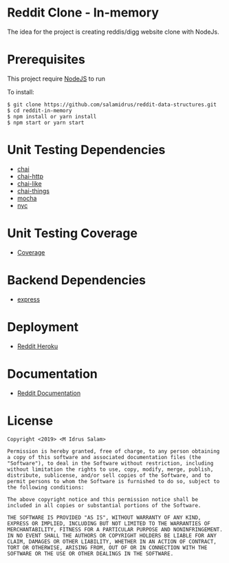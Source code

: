 # Reddit Clone - In-memory

The idea for the project is creating reddis/digg website clone with NodeJs.

# Prerequisites

This project require [NodeJS](https://nodejs.org/) to run

To install:
```
$ git clone https://github.com/salamidrus/reddit-data-structures.git
$ cd reddit-in-memory
$ npm install or yarn install
$ npm start or yarn start
```

# Unit Testing Dependencies
- [chai](https://www.chaijs.com/)
- [chai-http](https://www.chaijs.com/plugins/chai-http/)
- [chai-like](https://www.npmjs.com/package/chai-like)
- [chai-things](https://www.chaijs.com/plugins/chai-things/)
- [mocha](https://mochajs.org/)
- [nyc](https://www.npmjs.com/package/nyc)

# Unit Testing Coverage
- [Coverage](https://reddit-in.herokuapp.com/coverage/)

# Backend Dependencies
- [express](https://www.express.com/)

# Deployment
- [Reddit Heroku](https://reddit-in.herokuapp.com/test)

# Documentation
- [Reddit Documentation](https://documenter.getpostman.com/view/6658461/S1Lr5XDt#2b35ee8a-93ec-48cd-a8bd-f012aa714301)

# License
```
Copyright <2019> <M Idrus Salam>

Permission is hereby granted, free of charge, to any person obtaining a copy of this software and associated documentation files (the "Software"), to deal in the Software without restriction, including without limitation the rights to use, copy, modify, merge, publish, distribute, sublicense, and/or sell copies of the Software, and to permit persons to whom the Software is furnished to do so, subject to the following conditions:

The above copyright notice and this permission notice shall be included in all copies or substantial portions of the Software.

THE SOFTWARE IS PROVIDED "AS IS", WITHOUT WARRANTY OF ANY KIND, EXPRESS OR IMPLIED, INCLUDING BUT NOT LIMITED TO THE WARRANTIES OF MERCHANTABILITY, FITNESS FOR A PARTICULAR PURPOSE AND NONINFRINGEMENT. IN NO EVENT SHALL THE AUTHORS OR COPYRIGHT HOLDERS BE LIABLE FOR ANY CLAIM, DAMAGES OR OTHER LIABILITY, WHETHER IN AN ACTION OF CONTRACT, TORT OR OTHERWISE, ARISING FROM, OUT OF OR IN CONNECTION WITH THE SOFTWARE OR THE USE OR OTHER DEALINGS IN THE SOFTWARE.
```

